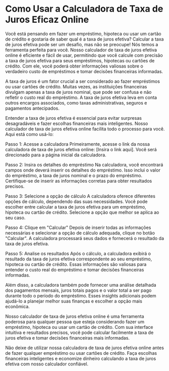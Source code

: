 Como Usar a Calculadora de Taxa de Juros Eficaz Online
======================================================

Você está pensando em fazer um empréstimo, hipoteca ou usar um cartão de crédito e gostaria de saber qual é a taxa de juros efetiva? Calcular a taxa de juros efetiva pode ser um desafio, mas não se preocupe! Nós temos a ferramenta perfeita para você. Nosso calculador de taxa de juros efetiva online é eficiente e fácil de usar, permitindo que você calcule com precisão a taxa de juros efetiva para seus empréstimos, hipotecas ou cartões de crédito. Com ele, você poderá obter informações valiosas sobre o verdadeiro custo de empréstimos e tomar decisões financeiras informadas.

A taxa de juros é um fator crucial a ser considerado ao fazer empréstimos ou usar cartões de crédito. Muitas vezes, as instituições financeiras divulgam apenas a taxa de juros nominal, que pode ser confusa e não refletir o custo real do empréstimo. A taxa de juros efetiva leva em conta outros encargos associados, como taxas administrativas, seguros e pagamentos antecipados.

Entender a taxa de juros efetiva é essencial para evitar surpresas desagradáveis ​​e fazer escolhas financeiras mais inteligentes. Nosso calculador de taxa de juros efetiva online facilita todo o processo para você. Aqui está como usá-lo:

Passo 1: Acesse a calculadora Primeiramente, acesse o link da nossa calculadora de taxa de juros efetiva online: \[Insira o link aqui\]. Você será direcionado para a página inicial da calculadora.

Passo 2: Insira os detalhes do empréstimo Na calculadora, você encontrará campos onde deverá inserir os detalhes do empréstimo. Isso inclui o valor do empréstimo, a taxa de juros nominal e o prazo do empréstimo. Certifique-se de inserir as informações corretas para obter resultados precisos.

Passo 3: Selecione a opção de cálculo A calculadora oferece diferentes opções de cálculo, dependendo das suas necessidades. Você pode escolher entre calcular a taxa de juros efetiva para um empréstimo, hipoteca ou cartão de crédito. Selecione a opção que melhor se aplica ao seu caso.

Passo 4: Clique em "Calcular" Depois de inserir todas as informações necessárias e selecionar a opção de cálculo adequada, clique no botão "Calcular". A calculadora processará seus dados e fornecerá o resultado da taxa de juros efetiva.

Passo 5: Analise os resultados Após o cálculo, a calculadora exibirá o resultado da taxa de juros efetiva correspondente ao seu empréstimo, hipoteca ou cartão de crédito. Essas informações são valiosas para entender o custo real do empréstimo e tomar decisões financeiras informadas.

Além disso, a calculadora também pode fornecer uma análise detalhada dos pagamentos mensais, juros totais pagos e o valor total a ser pago durante todo o período do empréstimo. Esses insights adicionais podem ajudá-lo a planejar melhor suas finanças e escolher a opção mais econômica.

Nosso calculador de taxa de juros efetiva online é uma ferramenta poderosa para qualquer pessoa que esteja considerando fazer um empréstimo, hipoteca ou usar um cartão de crédito. Com sua interface intuitiva e resultados precisos, você pode calcular facilmente a taxa de juros efetiva e tomar decisões financeiras mais informadas.

Não deixe de utilizar nossa calculadora de taxa de juros efetiva online antes de fazer qualquer empréstimo ou usar cartões de crédito. Faça escolhas financeiras inteligentes e economize dinheiro calculando a taxa de juros efetiva com nosso calculador confiável.